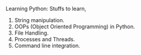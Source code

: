 Learning Python:
Stuffs to learn, 
  1. String manipulation.
  2. OOPs (Object Oriented Programming) in Python.
  3. File Handling.
  4. Processes and Threads.
  5. Command line integration.
